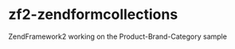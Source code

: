 zf2-zendformcollections
=======================

ZendFramework2 working on the Product-Brand-Category sample